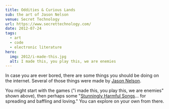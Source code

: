 ```yaml
---
title: Oddities & Curious Lands
sub: the art of Jason Nelson
venue: Secret Technology
url: https://www.secrettechnology.com/
date: 2012-07-24
tags:
  - art
  - code
  - electronic literature
hero:
  img: 2012/i-made-this.jpg
  alt: I made this, you play this, we are enemies
---
```


In case you are ever bored,
there are some things you should be doing
on the internet.
Several of those things were made by
[Jason Nelson](https://www.secrettechnology.com/).

You might start with the games
("i made this, you play this, we are enemies" shown above),
then perhaps some
"[Stunningly Harmful Songs](https://www.secrettechnology.com/songs/harmsong1.html)...
for spreading and baffling and loving."
You can explore on your own from there.
